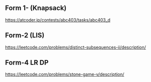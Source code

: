 ## Form 1- (Knapsack)

https://atcoder.jp/contests/abc403/tasks/abc403_d


##  Form-2 (LIS)

 https://leetcode.com/problems/distinct-subsequences-ii/description/

 ## Form-4 LR DP

 https://leetcode.com/problems/stone-game-v/description/

 

 
